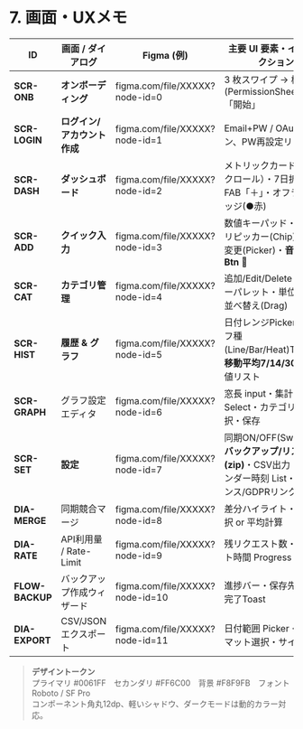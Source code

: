 # 7. 画面・UXメモ

| ID              | 画面 / ダイアログ          | Figma (例)                       | 主要 UI 要素・インタラクション                                                       |
| --------------- | ------------------- | ------------------------------- | ----------------------------------------------------------------------- |
| **SCR-ONB**     | **オンボーディング**        | figma.com/file/XXXXX?node-id=0  | 3 枚スワイプ → 権限(PermissionSheet) → 「開始」                                    |
| **SCR-LOGIN**   | **ログイン/アカウント作成**    | figma.com/file/XXXXX?node-id=1  | Email+PW / OAuth ボタン、PW再設定リンク                                           |
| **SCR-DASH**    | **ダッシュボード**         | figma.com/file/XXXXX?node-id=2  | メトリックカード（横スクロール）・7日折れ線・FAB「＋」・オフラインバッジ(●赤)                              |
| **SCR-ADD**     | **クイック入力**          | figma.com/file/XXXXX?node-id=3  | 数値キーパッド・カテゴリピッカー(Chip)・日時変更(Picker)・**音声入力Btn** 🎤                      |
| **SCR-CAT**     | **カテゴリ管理**          | figma.com/file/XXXXX?node-id=4  | 追加/Edit/Delete・カラーパレット・単位入力・並べ替え(Drag)                                  |
| **SCR-HIST**    | **履歴 & グラフ**        | figma.com/file/XXXXX?node-id=5  | 日付レンジPicker・グラフ種(Line/Bar/Heat)Toggle・**移動平均7/14/30** Chip・値リスト         |
| **SCR-GRAPH**   | グラフ設定エディタ           | figma.com/file/XXXXX?node-id=6  | 窓長 input・集計関数 Select・カテゴリ複数選択・保存                                        |
| **SCR-SET**     | **設定**              | figma.com/file/XXXXX?node-id=7  | 同期ON/OFF(Switch)・**バックアップ/リストア(zip)**・CSV出力・リマインダー時刻 List・ライセンス/GDPRリンク |
| **DIA-MERGE**   | 同期競合マージ             | figma.com/file/XXXXX?node-id=8  | 差分ハイライト・A/B選択 or 平均計算                                                   |
| **DIA-RATE**    | API利用量 / Rate-Limit | figma.com/file/XXXXX?node-id=9  | 残リクエスト数・リセット時間 Progress                                                 |
| **FLOW-BACKUP** | バックアップ作成ウィザード       | figma.com/file/XXXXX?node-id=10 | 進捗バー・保存先選択・完了Toast                                                      |
| **DIA-EXPORT**  | CSV/JSONエクスポート      | figma.com/file/XXXXX?node-id=11 | 日付範囲 Picker・フォーマット選択・サイズ表示                                              |

> **デザイントークン**  
> プライマリ #0061FF セカンダリ #FF6C00 背景 #F8F9FB フォント Roboto / SF Pro  
> コンポーネント角丸12dp、軽いシャドウ、ダークモードは動的カラー対応。
